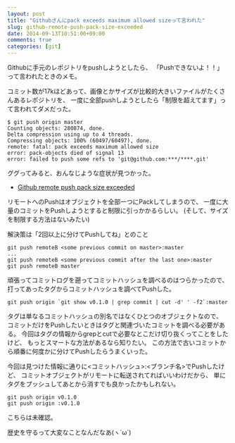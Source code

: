```yaml
---
layout: post
title: "Githubさんにpack exceeds maximum allowed sizeって言われた"
slug: github-remote-push-pack-size-exceeded
date: 2014-09-13T10:51:00+09:00
comments: true
categories: [git]
---
```


Githubに手元のレポジトリをpushしようとしたら、
「Pushできないよ！！」って言われたときのメモ。

<!-- More -->

コミット数が17kほどあって、画像とかサイズが比較的大きいファイルがたくさんあるレポジトリを、
一度に全部pushしようとしたら「制限を超えてます」って言われてダメだった。

``` plain
$ git push origin master
Counting objects: 280874, done.
Delta compression using up to 4 threads.
Compressing objects: 100% (60497/60497), done.
remote: fatal: pack exceeds maximum allowed size
error: pack-objects died of signal 13
error: failed to push some refs to 'git@github.com:***/****.git'
```

ググってみると、おんなじような症状が見つかった。

- [Github remote push pack size exceeded](http://stackoverflow.com/questions/15125862/github-remote-push-pack-size-exceeded)

リモートへのPushはオブジェクトを全部一つにPackしてしまうので、
一度に大量のコミットをPushしようとすると制限に引っかかるらしい。
(そして、サイズを制限する方法はないみたい)

解決策は「2回以上に分けてPushしてね」とのこと

``` plain
git push remoteB <some previous commit on master>:master
...
git push remoteB <some previous commit after the last one>:master
git push remoteB master
```

頑張ってコミットログを遡ってコミットハッシュを調べるのはつらかったので、
打ってあったタグからコミットハッシュを調べてPushした。

``` plain
git push origin `git show v0.1.0 | grep commit | cut -d' ' -f2`:master
```

タグは単なるコミットハッシュの別名ではなくひとつのオブジェクトなので、
コミットだけをPushしたいときはタグと関連づいたコミットを調べる必要がある。
今回はタグの情報からgrepとcutで必要なとこだけ切り抜くってことをしたけど、
もっとスマートな方法があるなら知りたい。
この方法で古いコミットから順番に何度かに分けてPushしたらうまくいった。

今回は見つけた情報に通りに<コミットハッシュ>:<ブランチ名>でPushしたけど、
コミットオブジェクトがリモートに転送されてればいいわけだから、
単にタグをプッシュしてあとから消すでも良かったかもしれない。

``` plain
git push origin v0.1.0
git push origin :v0.1.0
```

こちらは未確認。

歴史を守るって大変なことなんだなあ(ヽ´ω`)
